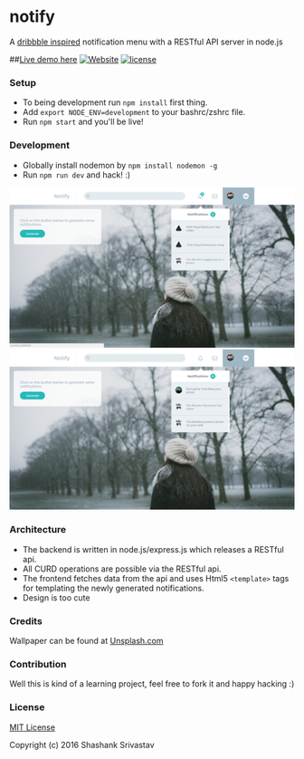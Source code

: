 # notify
A [dribbble inspired](https://dribbble.com/shots/1463784-Notifications-Dropdown) notification menu with a RESTful API server in node.js


##[Live demo here](https://agile-springs-96399.herokuapp.com/)
[![Website](https://img.shields.io/website-up-down-green-red/http/shields.io.svg?maxAge=2592000)](https://agile-springs-96399.herokuapp.com/) [![license](https://img.shields.io/github/license/mashape/apistatus.svg?maxAge=2592000)](http://mit-license.org/)


### Setup

* To being development run `npm install` first thing.
* Add `export NODE_ENV=development` to your bashrc/zshrc file.
* Run `npm start` and you'll be live!

### Development

* Globally install nodemon by `npm install nodemon -g`
* Run `npm run dev` and hack! :)


![](screenshots/1.png?raw=true)
![](screenshots/2.png?raw=true)

### Architecture

* The backend is written in node.js/express.js which releases a RESTful api.
* All CURD operations are possible via the RESTful api.
* The frontend fetches data from the api and uses Html5 `<template>` tags for
  templating the newly generated notifications.
* Design is too cute

### Credits
Wallpaper can be found at [Unsplash.com](https://unsplash.com/photos/lz5lokpqNJM)

### Contribution
Well this is kind of a learning project, feel free to fork it and happy hacking :)

### License
[MIT License](http://mit-license.org/)

Copyright (c) 2016 Shashank Srivastav
